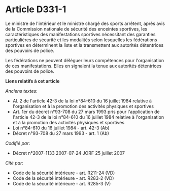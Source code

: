 # Article D331-1

Le ministre de l'intérieur et le ministre chargé des sports arrêtent, après avis de la Commission nationale de sécurité des
enceintes sportives, les caractéristiques des manifestations sportives nécessitant des garanties particulières de sécurité et
les modalités selon lesquelles les fédérations sportives en déterminent la liste et la transmettent aux autorités détentrices
des pouvoirs de police.

Les fédérations ne peuvent déléguer leurs compétences pour l'organisation de ces manifestations. Elles en signalent la tenue
aux autorités détentrices des pouvoirs de police.

**Liens relatifs à cet article**

_Anciens textes_:

  - Al. 2 de l'article 42-3 de la loi n°84-610 du 16 juillet 1984 relative à l'organisation et à la promotion des activités physiques et sportives
  - Art. 1er du décret n°93-708 du 27 mars 1993 pris pour l'application de l'article 42-3 de la loi n°84-610 du 16 juillet 1984 relative à l'organisation et à la promotion des activités physiques et sportives
  - Loi n°84-610 du 16 juillet 1984 - art. 42-3 (Ab)
  - Décret n°93-708 du 27 mars 1993 - art. 1 (Ab)

_Codifié par_:

  - Décret n°2007-1133 2007-07-24 JORF 25 juillet 2007

_Cité par_:

  - Code de la sécurité intérieure - art. R211-24 (VD)
  - Code de la sécurité intérieure - art. R283-2 (VD)
  - Code de la sécurité intérieure - art. R285-3 (V)
